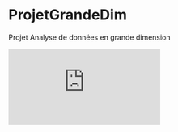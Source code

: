 # ProjetGrandeDim
Projet Analyse de données en grande dimension

![hustlin_erd](https://github.com/RaphaelLorenzo/ProjetGrandeDim/blob/main/Diag_Plan_v1.pdf)
